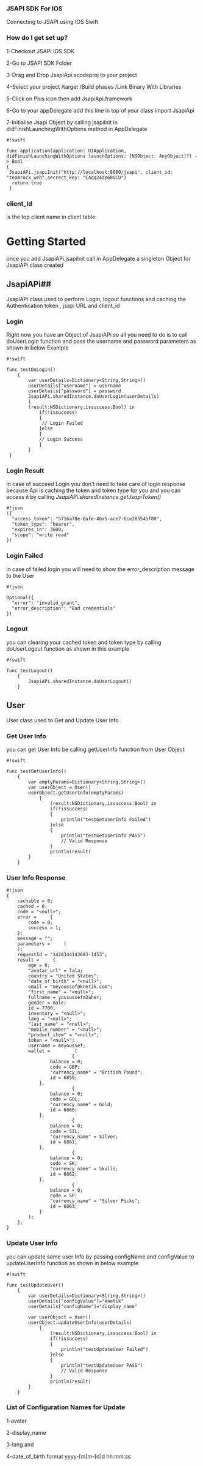 ### JSAPI SDK For IOS  ###
Connecting to JSAPI using IOS Swift
### How do I get set up? ###

1-Checkout JSAPI IOS SDK 

2-Go to JSAPI SDK Folder

3-Drag and Drop JsapiApi.xcodeproj to your project

4-Select your project /target /Build phases /Link Binary With Libraries

5-Click on Plus icon then add JsapiApi.framework

6-Go to your appDelegate add this line in top of your class   import JsapiApi 

7-Initialise Jsapi Object by calling jsapiInit in didFinishLaunchingWithOptions method in AppDelegate


```
#!swift

func application(application: UIApplication, didFinishLaunchingWithOptions launchOptions: [NSObject: AnyObject]?) -> Bool
{
 JsapiAPi.jsapiInit("http://localhost:8080/jsapi", client_id: "teamrock_web",secrect_key: "Caqq24dp68VCU")
  return true
 }
```


### client_Id ###

is the top client name in client table 

# Getting Started #
once you add JsapiAPi.jsapiInit call in AppDelegate a singleton Object for JsapiAPi class created 

## JsapiAPi##
JsapiAPi class used to perform Login, logout functions and caching the Authentication token , jsapi URL and client_id

### Login ###
Right now you have an Object of JsapiAPi so all you need to do is to call doUserLogin function and pass the username and password parameters as shown in below Example 


```
#!swift

func testDoLogin()
    {
        var userDetails=Dictionary<String,String>()
        userDetails["username"] = username
        userDetails["password"] = password
        JsapiAPi.sharedInstance.doUserLogin(userDetails)
        {
        (result:NSDictionary,issuccess:Bool) in
            if(!issuccess)
            {
             // Login Failed
            }else
            {
            // Login Success
            }
        }
 }
```
### Login Result  ###
in case of succeed Login you don't need to take care of login response because Api is caching the token and token type for you 
and you can access it by calling *JsapiAPi.sharedInstance.getJsapiToken()*
```
#!json
({
  "access_token": "5716a78e-6afe-4ba5-ace7-6ce285545f80",
  "token_type": "bearer",
  "expires_in": 3600,
  "scope": "write read"
})
```
### Login Failed ###
in case of failed login you will need to show the error_description message to the User 

```
#!json

Optional({
  "error": "invalid_grant",
  "error_description": "Bad credentials"
})
```

### Logout ###
you can clearing your cached token and token type by calling doUserLogout function as shown in this example 

```
#!swift

func testLogout()
    {
        JsapiAPi.sharedInstance.doUserLogout()
    }

```

## User ##
User class used to Get and Update User Info

### Get User Info ###
you can get User Info be calling getUserInfo function from User Object 


```
#!swift

func testGetUserInfo()
    {
        var emptyParams=Dictionary<String,String>()
        var userObject = User()
        userObject.getUserInfo(emptyParams)
            {
                (result:NSDictionary,issuccess:Bool) in
                if(!issuccess)
                {
                    println("testGetUserInfo Failed")
                }else
                {
                    println("testGetUserInfo PASS")
                    // Valid Response
                }
                println(result)
        }
    }
```
### User Info Response ### 

```
#!json
{
    cachable = 0;
    cached = 0;
    code = "<null>";
    error =     {
        code = 0;
        success = 1;
    };
    message = "";
    parameters =     (
    );
    requestId = "1428344143683-1453";
    result =     {
        age = 0;
        "avatar_url" = lala;
        country = "United States";
        "date_of_birth" = "<null>";
        email = "meyoussef@knetik.com";
        "first_name" = "<null>";
        fullname = yossussefm2aher;
        gender = male;
        id = 7700;
        inventory = "<null>";
        lang = "<null>";
        "last_name" = "<null>";
        "mobile_number" = "<null>";
        "product_item" = "<null>";
        token = "<null>";
        username = meyoussef;
        wallet =         (
                        {
                balance = 0;
                code = GBP;
                "currency_name" = "British Pound";
                id = 6859;
            },
                        {
                balance = 0;
                code = GOL;
                "currency_name" = Gold;
                id = 6860;
            },
                        {
                balance = 0;
                code = SIL;
                "currency_name" = Silver;
                id = 6861;
            },
                        {
                balance = 0;
                code = SK;
                "currency_name" = Skulls;
                id = 6862;
            },
                        {
                balance = 0;
                code = SP;
                "currency_name" = "Silver Picks";
                id = 6863;
            }
        );
    };
}
```
### Update User Info ###
you can update some user Info by passing configName and configValue to updateUserInfo function as shown in below example 

```
#!swift

func testUpdateUser()
    {
        var userDetails=Dictionary<String,String>()
        userDetails["configValue"]="knetik"
        userDetails["configName"]="display_name"

        var userObject = User()
        userObject.updateUserInfo(userDetails)
            {
                (result:NSDictionary,issuccess:Bool) in
                if(!issuccess)
                {
                    println("testUpdateUser Failed")
                }else
                {
                    println("testUpdateUser PASS")
                    // Valid Response
                }
                println(result)
        }
    }
```
### List of Configuration Names for Update ### 
1-avatar

2-display_name

3-lang and

4-date_of_birth format yyyy-[m]m-[d]d hh:mm:ss